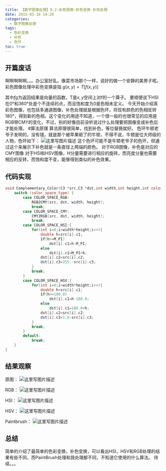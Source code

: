 ```yaml
---
title: 【数字图像处理】9.2:彩色图像-彩色变换 补色处理
date: 2015-03-16 14:20
categories:
  - 数字图像处理
tags:
  - 色彩变换
  - 补色
  - 色环
toc: true
---
```

## 开篇废话
啊啊啊啊啊。。。办公室好乱。像菜市场那个一样，说好的做一个安静的美男子呢。
彩色图像处理中彩色变换是指
$g(x,y)=T[f(x,y)]$

其中$f$$g$为返回结果是向量的函数，T是$x,y$空间上对f的一个算子。
要顺便说下HSI在0°和360°处是个不连续的点，而且饱和度为0是色相未定义。
今天开始介绍真彩色图像，也包括多通道图像，补色处理就是根据色环，将现有颜色的色相反转180°，得到新的色相，这个变化的用途不知道，一个很一般的也很常见的应用是RGB带CMY的变化，不过，别的好像目前没听说过什么处理要把图像变成补色后才能处理。
#算法原理
算法原理很简单，找到补色，等位替换就好。
色环牛顿老爷子发明的，没有错，就是那个被苹果砸了的牛顿，不得不说，牛顿是位大师级的人物，色环如下：
![这里写图片描述](http://img.blog.csdn.net/20150316141306249)
这个色环可能不是牛顿老爷子的色环，但通过这个来展示下补色就是一条直径上两端的颜色。
对于RGB图像，补色是对应的CMY图像
对于HSI和HSV图像，H分量需要进行相应的旋转，而亮度分量也需要相应的反转，而饱和度不变，能够得到类似的补色效果。
## 代码实现
```c++
void Complementary_Color(C3 *src,C3 *dst,int width,int height,int color_space_type){
    switch (color_space_type) {
        case COLOR_SPACE_RGB:
            RGB2CMY(src, dst, width, height);
            break;
        case COLOR_SPACE_CMY:
            CMY2RGB(src, dst, width, height);
            break;
        case COLOR_SPACE_HSI:{
            for(int i=0;i<width*height;i++){
                double h=src[i].c1;
                if(h>=M_PI)
                    dst[i].c1=h-M_PI;
                else
                    dst[i].c1=M_PI+h;
                dst[i].c2=src[i].c2;
                dst[i].c3=255.-src[i].c3;
            }
            break;
        }
        case COLOR_SPACE_HSV:{
            for(int i=0;i<width*height;i++){
                double h=src[i].c1;
                if(h>=180.0)
                    dst[i].c1=h-180.0;
                else
                    dst[i].c1=180.0+h;
                dst[i].c2=src[i].c2;
                dst[i].c3=1.0-src[i].c3;
            }
            break;
        }
        default:
            break;
    }
}
```
## 结果观察
原图：
![这里写图片描述](http://img.blog.csdn.net/20150316141655788)

RGB：
![这里写图片描述](http://img.blog.csdn.net/20150316141713478)

HSI：
![这里写图片描述](http://img.blog.csdn.net/20150316141731293)

HSV：
![这里写图片描述](http://img.blog.csdn.net/20150316141750513)

Paintbrush：
![这里写图片描述](http://img.blog.csdn.net/20150316141818795)
## 总结
简单的介绍了最简单的色彩变换，补色变换，可以看出HSI，HSV和RGB处理的结果有些不同，而PaintBrush处理和我处理都不同，不知道它使用的什么算法。
待续。。。
